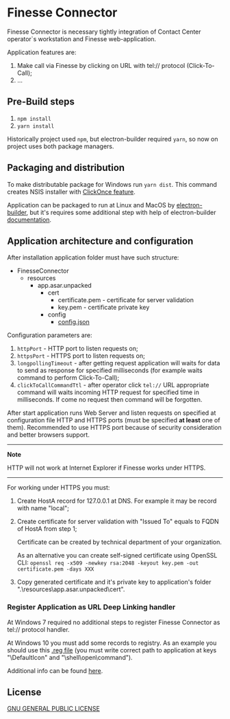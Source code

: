 # Finesse Connector

Finesse Connector is necessary tightly integration of Сontact Сenter operator`s workstation and Finesse web-application.

Application features are:

1. Make call via Finesse by clicking on URL with tel:// protocol (Click-To-Call);
2. ...

## Pre-Build steps

1. `npm install`
2. `yarn install`

Historically project used `npm`, but electron-builder required `yarn`, so now on project uses both package managers.

## Packaging and distribution

To make distributable package for Windows run `yarn dist`. This command creates NSIS installer with [ClickOnce feature](https://en.wikipedia.org/wiki/ClickOnce).

Application can be packaged to run at Linux and MacOS by [electron-builder](https://www.electron.build/), but it's requires some additional step with help of electron-builder [documentation](https://www.electron.build/multi-platform-build).

## Application architecture and configuration

After installation application folder must have such structure:

* FinesseConnector
    * resources
        * app.asar.unpacked
            * cert
                * certificate.pem - certificate for server validation
                * key.pem - certificate private key
            * config
                * [config.json](./config/config.json)

Configuration parameters are:

1. `httpPort` - HTTP port to listen requests on;
2. `httpsPort` - HTTPS port to listen requests on;
3. `longpollingTimeout` - after getting request application will waits for data to send as response for specified milliseconds (for example waits command to perform Click-To-Call);
4. `clickToCallCommandTtl` - after operator click `tel://` URL appropriate command will waits incoming HTTP request for specified time in milliseconds. If come no request then command will be forgotten.

After start application runs Web Server and listen requests on specified at configuration file HTTP and HTTPS ports (must be specified **at least** one of them).
Recommended to use HTTPS port because of security consideration and better browsers support.

---
**Note**

HTTP will not work at Internet Explorer if Finesse works under HTTPS.

---

For working under HTTPS you must:

1. Create HostA record for 127.0.0.1 at DNS. For example it may be record with name "local";
2. Create certificate for server validation with "Issued To" equals to FQDN of HostA from step 1;

    Certificate can be created by technical department of your organization.

    As an alternative you can create self-signed certificate using OpenSSL CLI:
    `openssl req -x509 -newkey rsa:2048 -keyout key.pem -out certificate.pem -days XXX`

3. Copy generated certificate and it's private key to application's folder ".\resources\app.asar.unpacked\cert".

### Register Application as URL Deep Linking handler

At Windows 7 required no additional steps to register Finesse Connector as tel:// protocol handler.

At Windows 10 you must add some records to registry. As an example you should use this [.reg file](./registerTelSchemaAtWin10.reg)
(you must write correct path to application at keys "\DefaultIcon" and "\shell\open\command").

Additional info can be found [here](https://electronjs.org/docs/api/app#appsetasdefaultprotocolclientprotocol-path-args).

## License

[GNU GENERAL PUBLIC LICENSE](LICENSE)
